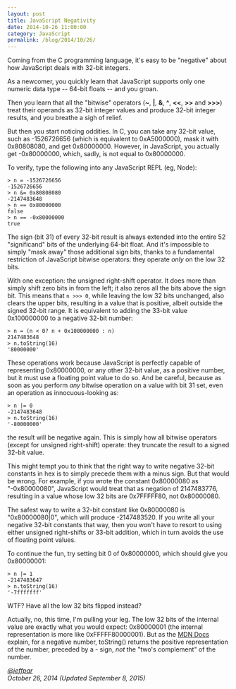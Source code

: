 ```yaml
---
layout: post
title: JavaScript Negativity
date: 2014-10-26 11:00:00
category: JavaScript
permalink: /blog/2014/10/26/
---
```


Coming from the C programming language, it's easy to be "negative" about how JavaScript deals with 32-bit integers.

As a newcomer, you quickly learn that JavaScript supports only one numeric data type -- 64-bit floats -- and you groan.

Then you learn that all the "bitwise" operators (**~**, **|**, **&**, **^**, **&lt;&lt;**, **&gt;&gt;** and
**&gt;&gt;&gt;**) treat their operands as 32-bit integer values and produce 32-bit integer results, and you breathe
a sigh of relief.

But then you start noticing oddities.  In C, you can take any 32-bit value, such as -1526726656 (which is equivalent
to 0xA5000000), mask it with 0x80808080, and get 0x80000000.  However, in JavaScript, you actually get -0x80000000,
which, sadly, is not equal to 0x80000000.

To verify, type the following into any JavaScript REPL (eg, Node):

	> n = -1526726656
	-1526726656
	> n &= 0x80808080
	-2147483648
	> n == 0x80000000
    false
	> n == -0x80000000
	true

The sign (bit 31) of every 32-bit result is always extended into the entire 52 "significand" bits of the underlying
64-bit float.  And it's impossible to simply "mask away" those additional sign bits, thanks to a fundamental
restriction of JavaScript bitwise operators: they operate *only* on the low 32 bits.

With one exception: the unsigned right-shift operator.  It does more than simply shift zero bits in from
the left; it also zeros all the bits above the sign bit.  This means that `n >>> 0`, while leaving the low 32 bits
unchanged, also clears the upper bits, resulting in a value that is positive, albeit outside the signed 32-bit range.
It is equivalent to adding the 33-bit value 0x100000000 to a negative 32-bit number:

	> n = (n < 0? n + 0x100000000 : n)
	2147483648
	> n.toString(16)
	'80000000'

These operations work because JavaScript is perfectly capable of representing 0x80000000, or any other 32-bit value,
as a positive number, but it must use a floating point value to do so.  And be careful, because as soon as you perform
*any* bitwise operation on a value with bit 31 set, even an operation as innocuous-looking as:

	> n |= 0
	-2147483648
	> n.toString(16)
    '-80000000'

the result will be negative again.  This is simply how all bitwise operators (except for unsigned right-shift) operate:
they truncate the result to a signed 32-bit value.

This might tempt you to think that the right way to write negative 32-bit constants in hex is to simply precede 
them with a minus sign.  But that would be wrong.  For example, if you wrote the constant 0x80000080 as "-0x80000080",
JavaScript would treat that as negation of 2147483776, resulting in a value whose low 32 bits are 0x7FFFFF80, not
0x80000080.

The safest way to write a 32-bit constant like 0x80000080 is "0x80000080|0", which will produce -2147483520.  If you
write all your negative 32-bit constants that way, then you won't have to resort to using either unsigned right-shifts
or 33-bit addition, which in turn avoids the use of floating point values.

To continue the fun, try setting bit 0 of 0x80000000, which should give you 0x80000001:

	> n |= 1
	-2147483647
	> n.toString(16)
	'-7fffffff'
	
WTF?  Have all the low 32 bits flipped instead?

Actually, no, this time, I'm pulling your leg.  The low 32 bits of the internal value are exactly what you would
expect: 0x80000001 (the internal representation is more like 0xFFFFF80000001).  But as the
[MDN Docs](https://developer.mozilla.org/en-US/docs/Web/JavaScript/Reference/Global_Objects/Number/toString)
explain, for a negative number, toString() returns the positive representation of the number, preceded by a - sign,
*not* the "two's complement" of the number.
 
*[@jeffpar](http://jeffpar.com)*  
*October 26, 2014 (Updated September 8, 2015)* 
